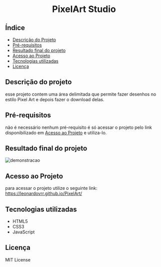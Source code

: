 <h1 align="center">
    PixelArt Studio
</h1>

## Índice
- [Descrição do Projeto](#descrição-do-projeto)
- [Pré-requisitos](#pré-requisitos)
- [Resultado final do projeto](#resultado-final-do-projeto)
- [Acesso ao Projeto](#acesso-ao-projeto)
- [Tecnologias utilizadas](#tecnologias-utilizadas)
- [Licença](#licença)

## Descrição do projeto
esse projeto contem uma área delimitada que permite fazer desenhos no estilo Pixel Art e depois fazer o download delas.

## Pré-requisitos
não é necessário nenhum pré-requisito é só acessar o projeto pelo link disponibilizado em [Acesso ao Projeto](#acesso-ao-projeto) e utiliza-lo.

## Resultado final do projeto
![demonstracao](https://github.com/user-attachments/assets/1291c679-5611-4386-992b-c723a04f0720)






## Acesso ao Projeto
para acessar o projeto utilize o seguinte link: https://leonardovrr.github.io/PixelArt/


## Tecnologias utilizadas
- HTML5
- CSS3
- JavaScript

## Licença
MIT License
